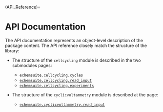 (API_Reference)=
# API Documentation

The API documentation represents an object-level description of the package content. The API reference closely match the structure of the library: 

* The structure of the `cellcycling` module is described in the two submodules pages:

    * [`echemsuite.cellcycling.cycles`](API-cellcycling-cycles)
    * [`echemsuite.cellcycling.read_input`](API-cellcycling-read_input)
    * [`echemsuite.cellcycling.experiments`](API-cellcycling-experiments)

* The structure of the `cyclicvoltammetry` module is described at the page:
    * [`echemsuite.cyclicvoltammetry.read_input`](API-cyclicvoltammetry-read_input)
